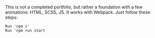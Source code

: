 This is not a completed portfolio, but rather a foundation with a few animations: HTML, SCSS, JS. It works with Webpack.
Just follow these steps:

    Run 'npm i'
    Run 'npm run start
